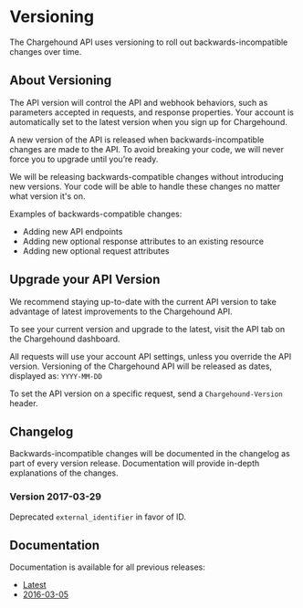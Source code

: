 # Versioning

The Chargehound API uses versioning to roll out backwards-incompatible changes over time.

## About Versioning

The API version will control the API and webhook behaviors, such as parameters accepted in requests, and response properties. Your account is automatically set to the latest version when you sign up for Chargehound.

A new version of the API is released when backwards-incompatible changes are made to the API. To avoid breaking your code, we will never force you to upgrade until you’re ready.

We will be releasing backwards-compatible changes without introducing new versions. Your code will be able to handle these changes no matter what version it's on.

Examples of backwards-compatible changes:

- Adding new API endpoints
- Adding new optional response attributes to an existing resource
- Adding new optional request attributes

## Upgrade your API Version

We recommend staying up-to-date with the current API version to take advantage of latest improvements to the Chargehound API.

To see your current version and upgrade to the latest, visit the API tab on the Chargehound dashboard.

All requests will use your account API settings, unless you override the API version. Versioning of the Chargehound API will be released as dates, displayed as: `YYYY-MM-DD`

To set the API version on a specific request, send a `Chargehound-Version` header.

## Changelog

Backwards-incompatible changes will be documented in the changelog as part of every version release. Documentation will provide in-depth explanations of the changes.

### Version 2017-03-29

Deprecated `external_identifier` in favor of ID.

## Documentation

Documentation is available for all previous releases:

* [Latest](../current/)
* [2016-03-05](../2016-03-05/)
